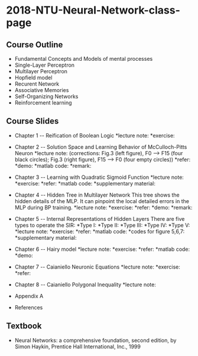 # 2018-NTU-Neural-Network-class-page

## Course Outline

- Fundamental Concepts and Models of mental processes
- Single-Layer Perceptron
- Multilayer Perceptron
- Hopfield model
- Recurent Network
- Associative Memories
- Self-Organizing Networks
- Reinforcement learning

## Course Slides
- Chapter 1
-- Reification of Boolean Logic
*lecture note:
*exercise:

- Chapter 2
-- Solution Space and Learning Behavior of McCulloch-Pitts Neuron 
*lecture note:
(corrections: Fig.3 (left figure), F0 --> F15 (four black circles); 
Fig.3 (right figure), F15 --> F0 (four empty circles))
*refer:
*demo:
*matlab code:
*remark:

- Chapter 3
-- Learning with Quadratic Sigmoid Function 
*lecture note:
*exercise:
*refer:
*matlab code:
*supplementary material:

- Chapter 4
-- Hidden Tree in Multilayer Network
This tree shows the hidden details of the MLP. It can pinpoint the local detailed errors in the MLP during BP training. 
*lecture note:
*exercise:
*refer:
*demo:
*remark:

- Chapter 5
-- Internal Representations of Hidden Layers
There are five types to operate the SIR:
*Type I:
*Type II:
*Type III:
*Type IV:
*Type V:
*lecture note:
*exercise:
*refer:
*matlab code:
*codes for figure 5,6,7:
*supplementary material:

- Chapter 6
-- Hairy model
*lecture note:
*exercise:
*refer:
*matlab code:
*demo:

- Chapter 7
-- Caianiello Neuronic Equations
*lecture note:
*exercise:
*refer:

- Chapter 8
-- Caianiello Polygonal Inequality
*lecture note:

- Appendix A
- References

## Textbook

- Neural Networks: a comprehensive foundation, second edition, by Simon Haykin, Prentice Hall International, Inc., 1999
